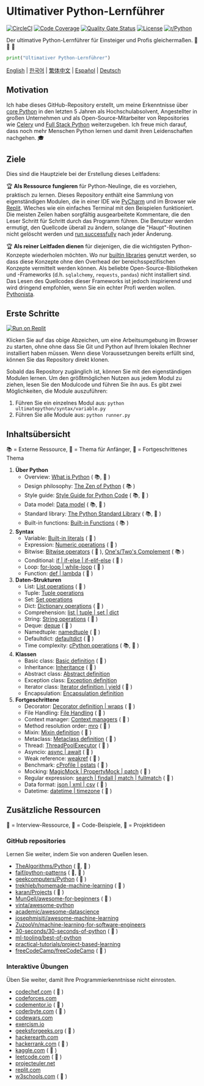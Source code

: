 # Ultimativer Python-Lernführer

[![CircleCI](https://img.shields.io/circleci/build/github/huangsam/ultimate-python)](https://circleci.com/gh/huangsam/ultimate-python)
[![Code Coverage](https://img.shields.io/codecov/c/github/huangsam/ultimate-python)](https://codecov.io/gh/huangsam/ultimate-python)
[![Quality Gate Status](https://img.shields.io/sonar/quality_gate/huangsam_ultimate-python?server=https%3A%2F%2Fsonarcloud.io)](https://sonarcloud.io/dashboard?id=huangsam_ultimate-python)
[![License](https://img.shields.io/github/license/huangsam/ultimate-python)](https://github.com/huangsam/ultimate-python/blob/main/LICENSE)
[![r/Python](https://img.shields.io/badge/reddit-original_post-red)](https://www.reddit.com/r/Python/comments/inllmf/ultimate_python_study_guide/)

Der ultimative Python-Lernführer für Einsteiger und Profis gleichermaßen. :snake: :snake: :snake:

```python
print("Ultimativer Python-Lernführer")
```

[English](README.md) |
[한국어](README.ko.md) |
[繁体中文](README.zh_tw.md) |
[Español](README.es.md) |
[Deutsch](README.de.md)

## Motivation

Ich habe dieses GitHub-Repository erstellt, um meine Erkenntnisse über [core Python](https://www.python.org/)
in den letzten 5 Jahren als Hochschulabsolvent, Angestellter in
großen Unternehmen und als Open-Source-Mitarbeiter von Repositories wie
[Celery](https://github.com/celery/celery) und
[Full Stack Python](https://github.com/mattmakai/fullstackpython.com) weiterzugeben.
Ich freue mich darauf, dass noch mehr Menschen Python lernen und damit ihren Leidenschaften nachgehen. :mortar_board:

## Ziele

Dies sind die Hauptziele bei der Erstellung dieses Leitfadens:

:trophy: **Als Ressource fungieren** für Python-Neulinge, die es vorziehen, praktisch zu lernen.
Dieses Repository enthält eine Sammlung von eigenständigen Modulen, die in einer IDE
wie [PyCharm](https://www.jetbrains.com/pycharm/) und im Browser wie
[Replit](https://replit.com/languages/python3). Wleches wie ein einfaches Terminal
mit den Beispielen funktioniert. Die meisten Zeilen haben sorgfältig ausgearbeitete Kommentare, die den Leser
Schritt für Schritt durch das Programm führen. Die Benutzer werden ermutigt, den
Quellcode überall zu ändern, solange die "Haupt"-Routinen nicht gelöscht werden und
[run successfully](runner.py) nach jeder Änderung.

:trophy: **Als reiner Leitfaden dienen** für diejenigen, die die wichtigsten Python-Konzepte wiederholen möchten.
Wo nur [builtin libraries](https://docs.python.org/3/library/) genutzt werden, so dass
diese Konzepte ohne den Overhead der bereichsspezifischen Konzepte vermittelt werden können. Als
beliebte Open-Source-Bibliotheken und -Frameworks (d.h. `sqlalchemy`, `requests`,
`pandas`) nicht installiert sind. Das Lesen des Quellcodes dieser Frameworks ist jedoch
inspirierend und wird dringend empfohlen, wenn Sie ein echter Profi werden wollen.
[Pythonista](https://www.urbandictionary.com/define.php?term=pythonista).

## Erste Schritte

[![Run on Replit](https://replit.com/badge/github/huangsam/ultimate-python)](https://replit.com/github/huangsam/ultimate-python)

Klicken Sie auf das obige Abzeichen, um eine Arbeitsumgebung im Browser zu starten, ohne
ohne dass Sie Git und Python auf Ihrem lokalen Rechner installiert haben müssen. Wenn diese Voraussetzungen
bereits erfüllt sind, können Sie das Repository direkt klonen.

Sobald das Repository zugänglich ist, können Sie mit den eigenständigen
Modulen lernen. Um den größtmöglichen Nutzen aus jedem Modul zu ziehen, lesen Sie den Modulcode und führen Sie ihn aus.
Es gibt zwei Möglichkeiten, die Module auszuführen:

1. Führen Sie ein einzelnes Modul aus: `python ultimatepython/syntax/variable.py`
2. Führen Sie alle Module aus: `python runner.py`

## Inhaltsübersicht

:books: = Externe Ressource,
:cake: = Thema für Anfänger,
:exploding_head: = Fortgeschrittenes Thema

1. **Über Python**
    - Overview: [What is Python](https://github.com/trekhleb/learn-python/blob/master/src/getting_started/what_is_python.md) ( :books:, :cake: )
    - Design philosophy: [The Zen of Python](https://www.python.org/dev/peps/pep-0020/) ( :books: )
    - Style guide: [Style Guide for Python Code](https://www.python.org/dev/peps/pep-0008/) ( :books:, :exploding_head: )
    - Data model: [Data model](https://docs.python.org/3/reference/datamodel.html) ( :books:, :exploding_head: )
    - Standard library: [The Python Standard Library](https://docs.python.org/3/library/) ( :books:, :exploding_head: )
    - Built-in functions: [Built-in Functions](https://docs.python.org/3/library/functions.html) ( :books: )
2. **Syntax**
    - Variable: [Built-in literals](ultimatepython/syntax/variable.py) ( :cake: )
    - Expression: [Numeric operations](ultimatepython/syntax/expression.py) ( :cake: )
    - Bitwise: [Bitwise operators](ultimatepython/syntax/bitwise.py) ( :cake: ), [One's/Two's Complement](https://www.geeksforgeeks.org/difference-between-1s-complement-representation-and-2s-complement-representation-technique/) ( :books: )
    - Conditional: [if | if-else | if-elif-else](ultimatepython/syntax/conditional.py) ( :cake: )
    - Loop: [for-loop | while-loop](ultimatepython/syntax/loop.py) ( :cake: )
    - Function: [def | lambda](ultimatepython/syntax/function.py) ( :cake: )
3. **Daten-Strukturen**
    - List: [List operations](ultimatepython/data_structures/list.py) ( :cake: )
    - Tuple: [Tuple operations](ultimatepython/data_structures/tuple.py)
    - Set: [Set operations](ultimatepython/data_structures/set.py)
    - Dict: [Dictionary operations](ultimatepython/data_structures/dict.py) ( :cake: )
    - Comprehension: [list | tuple | set | dict](ultimatepython/data_structures/comprehension.py)
    - String: [String operations](ultimatepython/data_structures/string.py) ( :cake: )
    - Deque: [deque](ultimatepython/data_structures/deque.py) ( :exploding_head: )
    - Namedtuple: [namedtuple](ultimatepython/data_structures/namedtuple.py) ( :exploding_head: )
    - Defaultdict: [defaultdict](ultimatepython/data_structures/defaultdict.py) ( :exploding_head: )
    - Time complexity: [cPython operations](https://wiki.python.org/moin/TimeComplexity) ( :books:, :exploding_head: )
4. **Klassen**
    - Basic class: [Basic definition](ultimatepython/classes/basic_class.py) ( :cake: )
    - Inheritance: [Inheritance](ultimatepython/classes/inheritance.py) ( :cake: )
    - Abstract class: [Abstract definition](ultimatepython/classes/abstract_class.py)
    - Exception class: [Exception definition](ultimatepython/classes/exception_class.py)
    - Iterator class: [Iterator definition | yield](ultimatepython/classes/iterator_class.py) ( :exploding_head: )
    - Encapsulation: [Encapsulation definition](ultimatepython/classes/encapsulation.py)
5. **Fortgeschrittene**
    - Decorator: [Decorator definition | wraps](ultimatepython/advanced/decorator.py) ( :exploding_head: )
    - File Handling: [File Handling](ultimatepython/advanced/file_handling.py) ( :exploding_head: )
    - Context manager: [Context managers](ultimatepython/advanced/context_manager.py) ( :exploding_head: )
    - Method resolution order: [mro](ultimatepython/advanced/mro.py) ( :exploding_head: )
    - Mixin: [Mixin definition](ultimatepython/advanced/mixin.py) ( :exploding_head: )
    - Metaclass: [Metaclass definition](ultimatepython/advanced/meta_class.py) ( :exploding_head: )
    - Thread: [ThreadPoolExecutor](ultimatepython/advanced/thread.py) ( :exploding_head: )
    - Asyncio: [async | await](ultimatepython/advanced/async.py) ( :exploding_head: )
    - Weak reference: [weakref](ultimatepython/advanced/weak_ref.py) ( :exploding_head: )
    - Benchmark: [cProfile | pstats](ultimatepython/advanced/benchmark.py) ( :exploding_head: )
    - Mocking: [MagicMock | PropertyMock | patch](ultimatepython/advanced/mocking.py) ( :exploding_head: )
    - Regular expression: [search | findall | match | fullmatch](ultimatepython/advanced/regex.py) ( :exploding_head: )
    - Data format: [json | xml | csv](ultimatepython/advanced/data_format.py) ( :exploding_head: )
    - Datetime: [datetime | timezone](ultimatepython/advanced/date_time.py) ( :exploding_head: )

## Zusätzliche Ressourcen

:necktie: = Interview-Ressource,
:test_tube: = Code-Beispiele,
:brain: = Projektideen

### GitHub repositories

Lernen Sie weiter, indem Sie von anderen Quellen lesen.

- [TheAlgorithms/Python](https://github.com/TheAlgorithms/Python) ( :necktie:, :test_tube: )
- [faif/python-patterns](https://github.com/faif/python-patterns) ( :necktie:, :test_tube: )
- [geekcomputers/Python](https://github.com/geekcomputers/Python) ( :test_tube: )
- [trekhleb/homemade-machine-learning](https://github.com/trekhleb/homemade-machine-learning) ( :test_tube: )
- [karan/Projects](https://github.com/karan/Projects) ( :brain: )
- [MunGell/awesome-for-beginners](https://github.com/MunGell/awesome-for-beginners) ( :brain: )
- [vinta/awesome-python](https://github.com/vinta/awesome-python)
- [academic/awesome-datascience](https://github.com/academic/awesome-datascience)
- [josephmisiti/awesome-machine-learning](https://github.com/josephmisiti/awesome-machine-learning)
- [ZuzooVn/machine-learning-for-software-engineers](https://github.com/ZuzooVn/machine-learning-for-software-engineers)
- [30-seconds/30-seconds-of-python](https://github.com/30-seconds/30-seconds-of-python) ( :test_tube: )
- [ml-tooling/best-of-python](https://github.com/ml-tooling/best-of-python)
- [practical-tutorials/project-based-learning](https://github.com/practical-tutorials/project-based-learning#python)
- [freeCodeCamp/freeCodeCamp](https://github.com/freeCodeCamp/freeCodeCamp) ( :necktie: )

### Interaktive Übungen

Üben Sie weiter, damit Ihre Programmierkenntnisse nicht einrosten.

- [codechef.com](https://www.codechef.com/) ( :necktie: )
- [codeforces.com](https://codeforces.com/)
- [codementor.io](https://www.codementor.io) ( :brain: )
- [coderbyte.com](https://www.coderbyte.com/) ( :necktie: )
- [codewars.com](https://www.codewars.com/)
- [exercism.io](https://exercism.io/)
- [geeksforgeeks.org](https://www.geeksforgeeks.org/) ( :necktie: )
- [hackerearth.com](https://www.hackerearth.com/)
- [hackerrank.com](https://www.hackerrank.com/) ( :necktie: )
- [kaggle.com](https://www.kaggle.com/) ( :brain: )
- [leetcode.com](https://leetcode.com/) ( :necktie: )
- [projecteuler.net](https://projecteuler.net/)
- [replit.com](https://replit.com/)
- [w3schools.com](https://www.w3schools.com/python/) ( :test_tube: )
